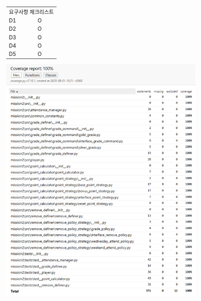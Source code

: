 <table>
  <tr>
    <td colspan="2"> 요구사항 체크리스트 </td>
  </tr>
  <tr>
    <td> D1 </td>
    <td> O  </td>
    </tr>
<tr>
    <td> D2 </td>
    <td> O  </td>
    </tr>
<tr>
    <td> D3 </td>
    <td> O  </td>
    </tr>
<tr>
    <td> D4 </td>
    <td> O  </td>
    </tr>
<tr>
    <td> D5 </td>
    <td> O  </td>
    </tr>
</table>

![img.png](img.png)